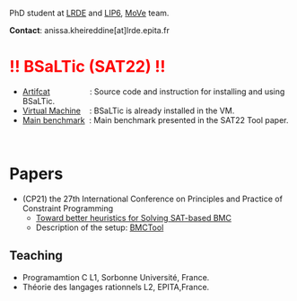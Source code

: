 PhD student at [LRDE](https://www.lrde.epita.fr/wiki/Home) and [LIP6](https://www.lip6.fr), [MoVe](https://www.lip6.fr/MoVe) team.

**Contact**: anissa.kheireddine[at]lrde.epita.fr


# <span style="color:red">!! BSaLTic  (SAT22) !!</span>

 * [Artifcat](https://doi.org/10.5281/zenodo.6323166) &nbsp;&nbsp;&nbsp;&nbsp;&nbsp;&nbsp;&nbsp;&nbsp;&nbsp;&nbsp;&nbsp;&nbsp;&nbsp;&nbsp;&nbsp;&nbsp;&nbsp;: Source code and instruction for installing and using BSaLTic.
 * [Virtual Machine](https://doi.org/10.5281/zenodo.6323716) &nbsp;&nbsp;&nbsp;: BSaLTic is already installed in the VM.
 * [Main benchmark](https://doi.org/10.5281/zenodo.6303638)&nbsp;&nbsp;: Main benchmark presented in the SAT22 Tool paper.

<br />

# Papers
*  (CP21)  the 27th International Conference on Principles and Practice of Constraint Programming 
   * [Toward better heuristics for Solving SAT-based BMC](https://www.lrde.epita.fr/wiki/Publications/kheireddine.21.cp)
   * Description of the setup: [BMCTool](https://akheireddine.github.io/cp21/cp21.html)


## Teaching

 * Programamtion C L1, Sorbonne Université, France.
 * Théorie des langages rationnels L2, EPITA,France.

